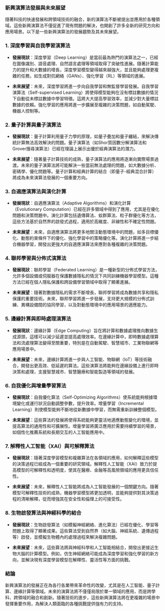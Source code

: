 ### 新興演算法發展與未來展望

隨著科技的快速發展和跨領域技術的融合，新的演算法不斷被提出並應用於各種領域。這些新興演算法不僅促進了現有問題的解決，也開創了許多全新的研究方向和應用場景。以下是一些新興演算法的發展趨勢及其未來展望。

### 1. **深度學習與自我學習演算法**
- **發展現狀**：深度學習（Deep Learning）是當前最為熱門的演算法之一，已經在圖像識別、語音處理、自然語言處理等領域取得了突破性進展。隨著計算能力的提升和大數據的增長，深度學習模型變得越來越強大，並且能夠處理更複雜的任務，如生成對抗網絡（GANs）、強化學習（RL）等領域的進展。

- **未來展望**：未來，深度學習將進一步向自我學習和無監督學習發展。自我學習演算法（Self-supervised Learning）將使得模型能夠在沒有標註數據的情況下自動從未標註數據中學習特徵。這將大大提高學習效率，並減少對大量標註數據的依賴。強化學習的應用將進一步擴展至複雜的決策問題，如自動駕駛、機器人控制等。

### 2. **量子計算與量子演算法**
- **發展現狀**：量子計算利用量子力學的原理，如量子疊加和量子纏結，來解決傳統計算無法高效解決的問題。量子演算法（如Shor質因數分解演算法和Grover搜尋演算法）已經在理論上展示出優於經典演算法的潛力。

- **未來展望**：隨著量子計算技術的成熟，量子演算法的應用將逐漸向實際場景過渡。未來的量子演算法將可能解決一些當前無法處理的問題，如大數據分析、密碼學、優化問題等。量子計算和經典計算的結合（即量子-經典混合計算）將成為未來演算法發展的一個重要方向。

### 3. **自適應演算法與演化計算**
- **發展現狀**：自適應演算法（Adaptive Algorithms）和演化計算（Evolutionary Computation）已經在許多領域中得到了應用，尤其是在優化問題和決策問題中。演化計算包括遺傳算法、蚁群算法、粒子群優化等方法，這些方法基於自然界的啟發式過程，適用於高維度、非線性和不確定性問題。

- **未來展望**：未來，自適應演算法將更多地關注動態環境中的問題，如多目標優化、動態約束條件下的優化、強化學習中的策略優化等。演化計算將進一步結合機器學習，開發出更強大的自適應演算法來應對各種複雜的決策問題。

### 4. **聯邦學習與分佈式演算法**
- **發展現狀**：聯邦學習（Federated Learning）是一種新型的分佈式學習方法，允許多個設備或伺服器在保護數據隱私的情況下共同訓練機器學習模型。這種方法已經在個人隱私保護和跨設備學習領域中取得了顯著進展。

- **未來展望**：隨著對數據隱私的需求不斷增長，聯邦學習將成為數據共享和隱私保護的重要技術。未來，聯邦學習將進一步發展，支持更大規模的分佈式訓練、異構設備間的協同學習，以及對動態環境中的應用場景的適應能力。

### 5. **邊緣計算與即時處理演算法**
- **發展現狀**：邊緣計算（Edge Computing）旨在將計算和數據處理推向數據生成源頭，這樣可以減少延遲並提高處理效率。在邊緣計算中，即時數據處理算法和流處理算法變得至關重要，特別是在自動駕駛、智慧城市、工業物聯網等應用場景中。

- **未來展望**：未來，邊緣計算將進一步與人工智能、物聯網（IoT）等技術融合，開發出更高效、低延遲的算法。這些演算法將能夠在邊緣設備上進行即時決策和處理，支援智慧城市、智慧醫療和智能製造等領域的發展。

### 6. **自我優化與增量學習算法**
- **發展現狀**：自我優化算法（Self-Optimizing Algorithms）使系統能夠根據環境變化或運行狀況自動調整參數，提升效率。增量學習（Incremental Learning）則使模型能夠不斷地從新數據中學習，而無需重新訓練整個模型。

- **未來展望**：這些算法的發展將使得系統能夠更靈活地適應動態變化的環境，並提高算法的通用性和可擴展性。增量學習將廣泛應用於需要持續學習的場景，如個性化推薦系統和長期交互的人工智能應用中。

### 7. **解釋性人工智能（XAI）與可解釋算法**
- **發展現狀**：隨著深度學習模型和複雜算法在各領域的應用，如何解釋這些模型的決策過程已經成為一個重要的研究領域。解釋性人工智能（XAI）致力於提高模型的可解釋性和透明度，使其在醫療、金融等高風險領域的應用更具信任性。

- **未來展望**：未來，解釋性人工智能將成為人工智能發展的一個關鍵方向。隨著模型可解釋性技術的成熟，機器學習模型將更加透明，並能夠提供對其決策過程的清晰解釋，從而增強其在安全性和倫理上的可接受性。

### 8. **生物啟發算法與神經科學的結合**
- **發展現狀**：生物啟發算法（如模擬神經網絡、進化算法）已經在優化、學習等問題上取得了顯著成果。這些算法受到自然界（如大腦、神經系統、遺傳過程等）啟發，並模擬生物體內的處理過程來解決複雜問題。

- **未來展望**：未來，這些算法將與神經科學和人工智能相結合，開發出更接近生物大腦的計算模型。例如，仿生神經網絡可能成為深度學習和強化學習的新方向，並解決現有深度學習模型在解釋性、靈活性等方面的挑戰。

### 結論

新興演算法的發展正在為各行各業帶來革命性的改變，尤其是在人工智能、量子計算、邊緣計算等領域。未來的演算法將不僅僅局限於單一領域的應用，而是跨學科、跨領域的融合和創新。隨著技術的進步，這些新興演算法將在更複雜的場景中發揮重要作用，為解決人類面臨的各種挑戰提供強有力的支持。